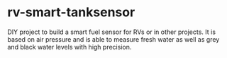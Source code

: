 # rv-smart-tanksensor
DIY project to build a smart fuel sensor for RVs or in other projects. It is based on air pressure and is able to measure fresh water as well as grey and black water levels with high precision.
